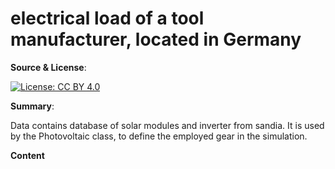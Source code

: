 # electrical load of a tool manufacturer, located in Germany

**Source & License**:

 [![License: CC BY 4.0](https://img.shields.io/badge/License-CC%20BY%204.0-lightgrey.svg)](https://creativecommons.org/licenses/by/4.0/)

**Summary**:

Data contains database of solar modules and inverter from sandia. It is used by the Photovoltaic class, to define the employed gear in the simulation.

**Content**

<!-- * **number of columns**: 1 tool manufacturer
* **length**: 1 year
* **time increment**: 15min 

| datetime | electrical load [W] |
| :--- | :--- |
| 2019-01-01 00:00:00+01:00 | 15680 |
| 2019-01-01 00:15:00+01:00 | 15520 |
| ... | ... |
-->